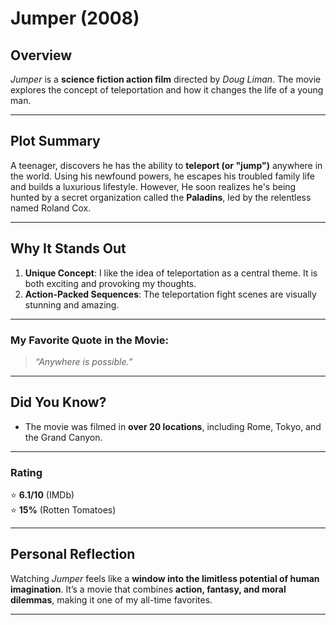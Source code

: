 # **Jumper (2008)**

## **Overview**
*Jumper* is a **science fiction action film** directed by *Doug Liman*. The movie explores the concept of teleportation and how it changes the life of a young man.

---

## **Plot Summary**
A teenager, discovers he has the ability to **teleport (or "jump")** anywhere in the world. Using his newfound powers, he escapes his troubled family life and builds a luxurious lifestyle. However, He soon realizes he's being hunted by a secret organization called the **Paladins**, led by the relentless named Roland Cox.

---

## **Why It Stands Out**
1. **Unique Concept**: I like the idea of teleportation as a central theme. It is both exciting and provoking my thoughts.
2. **Action-Packed Sequences**: The teleportation fight scenes are visually stunning and amazing. 

---

### **My Favorite Quote in the Movie**:
> *“Anywhere is possible.”*

---

## **Did You Know?**
- The movie was filmed in **over 20 locations**, including Rome, Tokyo, and the Grand Canyon.


---

### **Rating**  
⭐ **6.1/10** (IMDb)  
⭐ **15%** (Rotten Tomatoes)  

---

## **Personal Reflection**
Watching *Jumper* feels like a **window into the limitless potential of human imagination**. It’s a movie that combines **action, fantasy, and moral dilemmas**, making it one of my all-time favorites.

---
